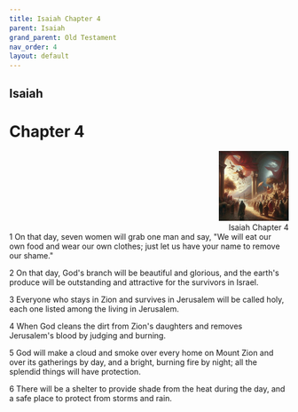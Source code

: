 ```yaml
---
title: Isaiah Chapter 4
parent: Isaiah
grand_parent: Old Testament
nav_order: 4
layout: default
---
```


## Isaiah

# Chapter 4

<div style="clear: both; text-align: right;">
    <img src="/assets/Image/Isaiah/500/4.jpg" alt="Isaiah Chapter 4" class="chapter-image" style="max-width: 25%; height: auto;"/>
    <figcaption style="font-size: 14px;">Isaiah Chapter 4</figcaption>
</div>
1 On that day, seven women will grab one man and say, "We will eat our own food and wear our own clothes; just let us have your name to remove our shame."

2 On that day, God's branch will be beautiful and glorious, and the earth's produce will be outstanding and attractive for the survivors in Israel.

3 Everyone who stays in Zion and survives in Jerusalem will be called holy, each one listed among the living in Jerusalem.

4 When God cleans the dirt from Zion's daughters and removes Jerusalem's blood by judging and burning.

5 God will make a cloud and smoke over every home on Mount Zion and over its gatherings by day, and a bright, burning fire by night; all the splendid things will have protection.

6 There will be a shelter to provide shade from the heat during the day, and a safe place to protect from storms and rain.


